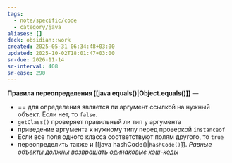 ```yaml
---
tags:
  - note/specific/code
  - category/java
aliases: []
deck: obsidian::work
created: 2025-05-31 06:34:48+03:00
updated: 2025-10-02T18:01:47+03:00
sr-due: 2026-11-14
sr-interval: 408
sr-ease: 290
---
```


**Правила переопределения [[java equals()|Object.equals()]]**
—
- == для определения является ли аргумент ссылкой на нужный объект. Если нет, то `false`.
- `getClass()` проверяет правильный ли тип у аргумента
- приведение аргумента к нужному типу перед проверкой `instanceof`
- Если все поля одного класса соответствуют полям другого, то `true`
- переопределить также и [[java hashCode()|`hashCode()`]]. *Равные объекты должны возвращать одинаковые хэш-коды*
